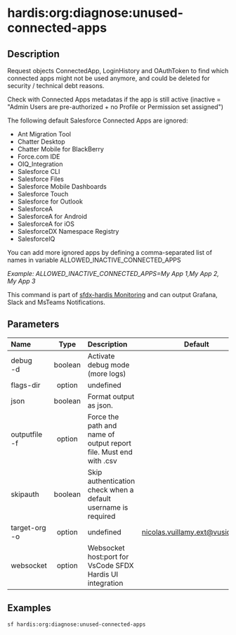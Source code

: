 <!-- This file has been generated with command 'sf hardis:doc:plugin:generate'. Please do not update it manually or it may be overwritten -->
# hardis:org:diagnose:unused-connected-apps

## Description

Request objects ConnectedApp, LoginHistory and OAuthToken to find which connected apps might not be used anymore, and could be deleted for security / technical debt reasons.

Check with Connected Apps metadatas if the app is still active (inactive = "Admin Users are pre-authorized + no Profile or Permission set assigned")

The following default Salesforce Connected Apps are ignored:

- Ant Migration Tool
- Chatter Desktop
- Chatter Mobile for BlackBerry
- Force.com IDE
- OIQ_Integration
- Salesforce CLI
- Salesforce Files
- Salesforce Mobile Dashboards
- Salesforce Touch
- Salesforce for Outlook
- SalesforceA
- SalesforceA for Android
- SalesforceA for iOS
- SalesforceDX Namespace Registry
- SalesforceIQ

You can add more ignored apps by defining a comma-separated list of names in variable ALLOWED_INACTIVE_CONNECTED_APPS

_Example: ALLOWED_INACTIVE_CONNECTED_APPS=My App 1,My App 2, My App 3_

This command is part of [sfdx-hardis Monitoring](https://sfdx-hardis.cloudity.com/salesforce-monitoring-release-updates/) and can output Grafana, Slack and MsTeams Notifications.


## Parameters

| Name              |  Type   | Description                                                       |              Default              | Required | Options |
|:------------------|:-------:|:------------------------------------------------------------------|:---------------------------------:|:--------:|:-------:|
| debug<br/>-d      | boolean | Activate debug mode (more logs)                                   |                                   |          |         |
| flags-dir         | option  | undefined                                                         |                                   |          |         |
| json              | boolean | Format output as json.                                            |                                   |          |         |
| outputfile<br/>-f | option  | Force the path and name of output report file. Must end with .csv |                                   |          |         |
| skipauth          | boolean | Skip authentication check when a default username is required     |                                   |          |         |
| target-org<br/>-o | option  | undefined                                                         | <nicolas.vuillamy.ext@vusion.com> |          |         |
| websocket         | option  | Websocket host:port for VsCode SFDX Hardis UI integration         |                                   |          |         |

## Examples

```shell
sf hardis:org:diagnose:unused-connected-apps
```


